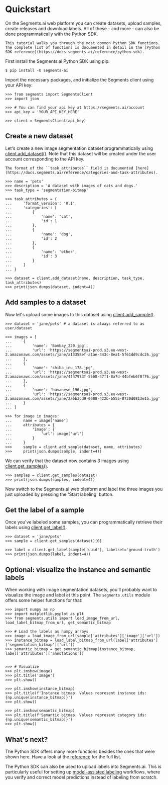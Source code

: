 # Quickstart

On the Segments.ai web platform you can create datasets, upload samples, create releases and download labels. All of these - and more - can also be done programmatically with the Python SDK.

```{seealso}
This tutorial walks you through the most common Python SDK functions. The complete list of functions is documented in detail in the [Python SDK reference](https://docs.segments.ai/reference/python-sdk).
```

First install the Segments.ai Python SDK using pip:

```{code-block} bash
$ pip install -U segments-ai
```

Import the necessary packages, and initialize the Segments client using your API key:

```{code-block} python
>>> from segments import SegmentsClient
>>> import json
​
>>> # You can find your api key at https://segments.ai/account
>>> api_key = 'YOUR_API_KEY_HERE'
​
>>> client = SegmentsClient(api_key)
```

## Create a new dataset

Let's create a new image segmentation dataset programmatically using [client.add_dataset()](https://docs.segments.ai/reference/python-sdk#create-a-dataset). Note that this dataset will be created under the user account corresponding to the API key.

```{tip}
The format of the ``task_attributes`` field is documented [here](https://docs.segments.ai/reference/categories-and-task-attributes).
```

```{code-block} python
>>> name = 'pets'
>>> description = 'A dataset with images of cats and dogs.'
>>> task_type = 'segmentation-bitmap'
​
>>> task_attributes = {
...     'format_version': '0.1',
...     'categories': [
...         {
...             'name': 'cat',
...             'id': 1
...         },
...         {
...             'name': 'dog',
...             'id': 2
...         },
...         {
...             'name': 'other',
...             'id': 3
...         }
...     ]
... }
​
>>> dataset = client.add_dataset(name, description, task_type, task_attributes)
>>> print(json.dumps(dataset, indent=4))
```

## Add samples to a dataset

Now let's upload some images to this dataset using [client.add_sample()](https://docs.segments.ai/reference/python-sdk#create-a-sample).

```{code-block} python
>>> dataset = 'jane/pets' # a dataset is always referred to as user/dataset
​
>>> images = [
...     {
...         'name': 'Bombay_220.jpg',
...         'url': 'https://segmentsai-prod.s3.eu-west-2.amazonaws.com/assets/jane/a13358ef-a1ae-443c-8ea1-5f61dd9cdc26.jpg'
...     },
...     {
...         'name': 'shiba_inu_178.jpg',
...         'url': 'https://segmentsai-prod.s3.eu-west-2.amazonaws.com/assets/jane/4f47973f-5568-47f1-8a7d-44bfeb6f0f76.jpg'
...     },
...     {
...         'name': 'havanese_196.jpg',
...         'url': 'https://segmentsai-prod.s3.eu-west-2.amazonaws.com/assets/jane/2a6b3cd9-0688-422b-b555-8730d0813e1b.jpg'
...     }
... ]
​
>>> for image in images:
...     name = image['name']
...     attributes = {
...         'image': {
...             'url': image['url']
...         }
...     }
>>>     sample = client.add_sample(dataset, name, attributes)
>>>     print(json.dumps(sample, indent=4))
```

We can verify that the dataset now contains 3 images using [client.get_samples()](https://docs.segments.ai/reference/python-sdk#list-samples).

```{code-block} python
>>> samples = client.get_samples(dataset)
>>> print(json.dumps(samples, indent=4))
```

Now switch to the Segments.ai web platform and label the three images you just uploaded by pressing the 'Start labeling' button.

## Get the label of a sample

Once you've labeled some samples, you can programmatically retrieve their labels using [client.get_label()](https://docs.segments.ai/reference/python-sdk#list-samples).

```{code-block} python
>>> dataset = 'jane/pets'
>>> sample = client.get_samples(dataset)[0]
​
>>> label = client.get_label(sample['uuid'], labelset='ground-truth')
>>> print(json.dumps(label, indent=4))
```

## Optional: visualize the instance and semantic labels

When working with image segmentation datasets, you'll probably want to visualize the image and label at this point. The `segments.utils` module offers some helper functions for that:

```{code-block} python
>>> import numpy as np
>>> import matplotlib.pyplot as plt
>>> from segments.utils import load_image_from_url, load_label_bitmap_from_url, get_semantic_bitmap
​
>>> # Load the labels as numpy arrays
>>> image = load_image_from_url(sample['attributes']['image']['url'])
>>> instance_bitmap = load_label_bitmap_from_url(label['attributes']['segmentation_bitmap']['url'])
>>> semantic_bitmap = get_semantic_bitmap(instance_bitmap, label['attributes']['annotations'])
​

>>> # Visualize
>>> plt.imshow(image)
>>> plt.title('Image')
>>> plt.show()
​
>>> plt.imshow(instance_bitmap)
>>> plt.title(f'Instance bitmap. Values represent instance ids: {np.unique(instance_bitmap)}')
>>> plt.show()
​
>>> plt.imshow(semantic_bitmap)
>>> plt.title(f'Semantic bitmap. Values represent category ids: {np.unique(semantic_bitmap)}')
>>> plt.show()
```

## What's next?

The Python SDK offers many more functions besides the ones that were shown here. Have a look at the [reference](https://docs.segments.ai/reference/python-sdk) for the full list.

The Python SDK can also be used to upload labels into Segments.ai. This is particularly useful for setting up [model-assisted labeling](https://docs.segments.ai/tutorials/model-assisted-labeling) workflows, where you verify and correct model predictions instead of labeling from scratch.
